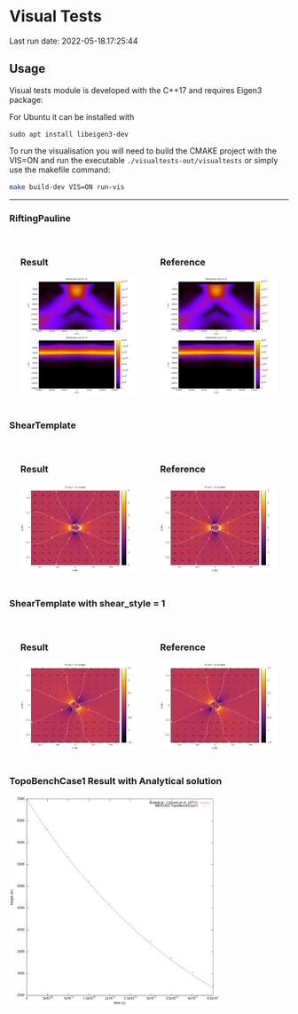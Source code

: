 # Visual Tests

Last run date: 2022-05-18.17:25:44

## Usage 

Visual tests module is developed with the C++17 and requires Eigen3 package:

For Ubuntu it can be installed with 
```
sudo apt install libeigen3-dev
```

To run the visualisation you will need to build the CMAKE project with the 
VIS=ON and run the executable `./visualtests-out/visualtests` or simply use the makefile command:

```bash 
make build-dev VIS=ON run-vis 
```

<hr>

### RiftingPauline

<div style="display: flex;">
    <div style="margin: 20px; width: 450px;">
        <h3>Result</h3>
        <img src="img/RiftingPauline.png"/>
    </div>
    <div style="margin: 20px; width: 450px">
        <h3>Reference</h3>
        <img src="img/RiftingPaulineReference.png"/>
    </div>
</div>

### ShearTemplate

<div style="display: flex;">
    <div style="margin: 20px; width: 450px;">
        <h3>Result</h3>
        <img src="img/ShearTemplate.png"/>
    </div>
    <div style="margin: 20px; width: 450px;">
        <h3>Reference</h3>
        <img src="img/ShearTemplateReference.png"/>
    </div>
</div>

### ShearTemplate with shear_style = 1

<div style="display: flex;">
    <div style="margin: 20px; width: 450px">
        <h3>Result</h3>
        <img src="img/ShearTemplate1.png"/>
    </div>
    <div style="margin: 20px; width: 450px">
        <h3>Reference</h3>
        <img src="img/ShearTemplate1Reference.png"/>
    </div>
</div>

### TopoBenchCase1 Result with Analytical solution

<img style="width: 75%" src="img/TopoBenchCase1.png"/>
